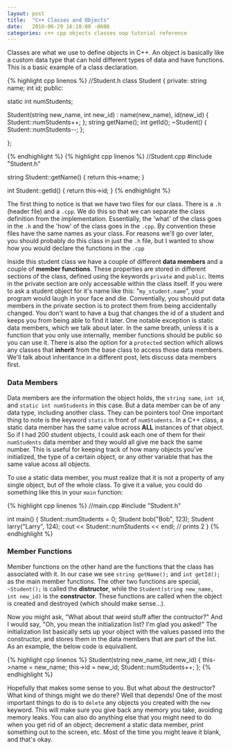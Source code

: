 ```yaml
---
layout: post
title:  "C++ Classes and Objects"
date:   2016-06-29 16:10:00 -0600
categories: c++ cpp objects classes oop tutorial reference
---
```

Classes are what we use to define objects in C++. An object is basically like a custom data type that can hold different types of data and have functions. This is a basic example of a class declaration.

{% highlight cpp linenos %}
//Student.h
class Student {
private:
 string name;
 int id;
public:
 
 static int numStudents;
 
 Student(string new_name, int new_id) : name(new_name), id(new_id) {
  Student::numStudents++;
 };
 string getName();
 int getId();
 ~Student() {
  Student::numStudents--;
 };
 
};

{% endhighlight %}
{% highlight cpp linenos %}
//Student.cpp
#include "Student.h"

string Student::getName() {
  return this->name;
}

int Student::getId() {
  return this->id;
}
{% endhighlight %}

The first thing to notice is that we have two files for our class. There is a `.h` (header file) and a `.cpp`. We do this so that we can separate the class definition from the implementation. 
Essentially, the 'what' of the class goes in the `.h` and the 'how' of the class goes in the `.cpp`. By convention these files have the same names as your class. For reasons we'll go over later, 
you should probably do this class in just the `.h` file, but I wanted to show how you would declare the functions in the `.cpp`

Inside this student class we have a couple of different **data members** and a couple of **member functions**. These properties are stored in different sections of the class, 
defined using the keywords `private` and `public`. Items in the private section are only accessable within the class itself. If you were to ask a student object for it's name like this: "`my_student.name`", 
your program would laugh in your face and die. Conventially, you should put data members in the private section is to protect them from being accidentally changed. You don't want to have a bug that changes 
the id of a student and keeps you from being able to find it later. One notable exception is static data members, which we talk about later. In the same breath, unless it is a function that you only use internally, member functions should be public so you can use it. 
There is also the option for a `protected` section which allows any classes that **inherit** from the base class to access those data members. We'll talk about inheritance in a different post, lets discuss data members first.

### Data Members
Data members are the information the object holds, the `string name`, `int id`, and `static int numStudents` in this case. But a data member can be of any data type, including another class. They can be pointers too! One important thing to note is the keyword `static` in front of `numStudents`. In a C++ class, a static data member has the same value across **ALL** instances of that object. So if I had 200 student objects, I could ask each one of them for their `numStudents` data member and they would all give me back the same number. This is useful for keeping track of how many objects you've initialized, the type of a certain object, or any other variable that has the same value acoss all objects. 

To use a static data member, you must realize that it is not a property of any single object, but of the whole class. To give it a value, you could do something like this in your `main` function:

{% highlight cpp linenos %}
//main.cpp
#include "Student.h"

int main() {
  Student::numStudents = 0;
  Student bob("Bob", 123);
  Student larry("Larry", 124);
  cout << Student::numStudents << endl; // prints 2
}
{% endhighlight %}

### Member Functions
Member functions on the other hand are the functions that the class has associated with it. In our case we see `string getName();` and `int getId();` as the main member functions. The other two functions are special, `~Student();` is called the **distructor**, while the `Student(string new_name, int new_id)` is the **constructor**. These functions are called when the object is created and destroyed (which should make sense...). 

Now you might ask, "What about that weird stuff after the contructor?" And I would say, "Oh, you mean the initialization list? I'm glad you asked!" The initialization list basically sets up your object with the values passed into the constructor, and stores them in the data members that are part of the list. As an example, the below code is equivalient.

{% highlight cpp linenos %}
Student(string new_name, int new_id) {
  this->name = new_name;
  this->id = new_id;
  Student::numStudents++;
};
{% endhighlight %}

Hopefully that makes some sense to you. But what about the destructor? What kind of things might we do there? Well that depends! One of the most important things to do is to `delete` any objects you created with the `new` keyword. This will make sure you give back any memory you take, avoiding memory leaks. You can also do anything else that you might need to do when you get rid of an object; decrement a static data member, print something out to the screen, etc. Most of the time you might leave it blank, and that's okay. 




